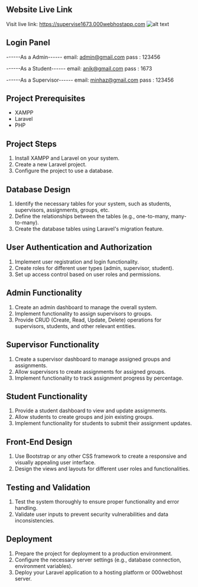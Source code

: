 ## Website Live Link 
Visit live link: https://supervise1673.000webhostapp.com
![alt text]([https://i.ibb.co/GFffGBc/Csrmapture.png])
## Login Panel
------As a Admin------
email: admin@gmail.com
pass : 123456

------As a Student------
email: anik@gmail.com
pass : 1673

------As a Supervisor------
email: minhaz@gmail.com
pass : 123456

## Project Prerequisites

* XAMPP
* Laravel
* PHP

## Project Steps

1. Install XAMPP and Laravel on your system.
2. Create a new Laravel project.
3. Configure the project to use a database.

## Database Design

1. Identify the necessary tables for your system, such as students, supervisors, assignments, groups, etc.
2. Define the relationships between the tables (e.g., one-to-many, many-to-many).
3. Create the database tables using Laravel's migration feature.

## User Authentication and Authorization

1. Implement user registration and login functionality.
2. Create roles for different user types (admin, supervisor, student).
3. Set up access control based on user roles and permissions.

## Admin Functionality

1. Create an admin dashboard to manage the overall system.
2. Implement functionality to assign supervisors to groups.
3. Provide CRUD (Create, Read, Update, Delete) operations for supervisors, students, and other relevant entities.

## Supervisor Functionality

1. Create a supervisor dashboard to manage assigned groups and assignments.
2. Allow supervisors to create assignments for assigned groups.
3. Implement functionality to track assignment progress by percentage.

## Student Functionality

1. Provide a student dashboard to view and update assignments.
2. Allow students to create groups and join existing groups.
3. Implement functionality for students to submit their assignment updates.

## Front-End Design

1. Use Bootstrap or any other CSS framework to create a responsive and visually appealing user interface.
2. Design the views and layouts for different user roles and functionalities.

## Testing and Validation

1. Test the system thoroughly to ensure proper functionality and error handling.
2. Validate user inputs to prevent security vulnerabilities and data inconsistencies.

## Deployment

1. Prepare the project for deployment to a production environment.
2. Configure the necessary server settings (e.g., database connection, environment variables).
3. Deploy your Laravel application to a hosting platform or 000webhost server.



